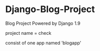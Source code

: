 # Django-Blog-Project
Blog Project Powered by Django 1.9

project name = check

consist of one app named 'blogapp'

